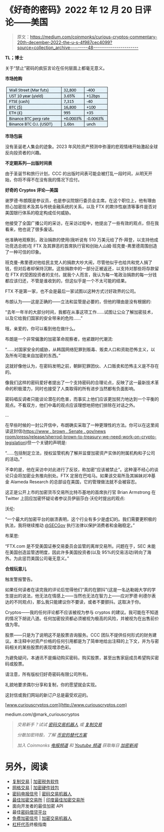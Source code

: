 # 《好奇的密码》2022 年 12 月 20 日评论——美国

> 原文：<https://medium.com/coinmonks/curious-cryptos-commentary-20th-december-2022-the-u-s-4f987cec4099?source=collection_archive---------48----------------------->

**TL；博士**

关于“禁止”密码的疯狂言论在任何层面上都毫无意义。

**市场抢购**

![](img/4485e13797b4e12c2ec633baee450ffb.png)

**市场包装**

没有圣诞老人集会的迹象。2023 年风险资产预测中弥漫的悲观情绪开始激起全球反向投资者的兴趣。

**不定期系列—出版时间表**

由于圣诞节和旅行计划，CCC 的出版时间表可能会被打乱一段时间，从明天开始，你将不得不在没有我的情况下应付。

**好奇的 Cryptos 评论—美国**

谢罗德·布朗既是参议员，也是参议院银行委员会主席。在这个职位上，他有理由担心加密技术及其与传统金融系统的关系，以及 FTX 的欺诈性崩溃等事件是否对美国银行体系的稳定构成任何威胁。

他接受了全国广播公司的采访，在采访过程中，他提出了一些有效的观点，但在我看来，他也说了很多废话。

他准确地观察到，政治捐款的使用(我听说有 510 万美元给了乔·拜登，以支持他成功竞选总统)在 FTX 及其罪恶的首席执行官和创始人山姆·班克曼-弗里德周围创造了一种可信的印象。

班克曼-弗里德对他给民主党人的捐款大吵大闹，尽管他似乎也给共和党人捐了钱，但对后者却保持沉默。这些捐款中的一部分正被返还，以支持对那些将存款留在 FTX 的受困投资者的支付。就我个人而言，我认为每一笔政治捐款的每一分钱都应该归还，不管是谁收到的，但这似乎是一个不太可能的结果。

FTX 不是第一家，也不会是最后一家试图以这种方式讨好政界的公司。

布朗认为——这是正确的——立法和监管是必要的，但他的理由是没有根据的:

“去年一年半的大部分时间，我都在从事这项工作……试图让公众了解加密技术，以及它给我们国家的安全带来的危险……”

哦，亲爱的，你可以看到他在做什么。

布朗是一个非常偏激的加密革命观察者，他紧跟时代潮流:

“……对国家安全的威胁，从韩国网络犯罪到贩毒、贩卖人口和资助恐怖主义，以及所有可能来自加密的东西。”

这就好像他认为，在密码发明之前，朝鲜犯罪团伙、人口贩卖和恐怖主义是不存在的。

像我们这样的密码爱好者提出了一个支持密码的合理论点，反映了这一最新技术革命的积极潜力，同时也接受了人类取得的所有进步当然都有负面影响。

密码唱反调者只能谈论潜在的危害，而事实上他们应该更加努力地达到一个平衡的观点。不看双方，他们中毒的观点应该理想地把他们排除在对话之外。

…

在早些时候的一封公开信中，布朗确实采取了一种更理性的方法。你可以在这里阅读这封信([https://www . brown . Senate . gov/news room/press/release/sherrod-brown-to-treasury-we-need-work-on-crypto-legislation](https://www.brown.senate.gov/newsroom/press/release/sherrod-brown-to-treasury-we-need-to-work-together-on-crypto-legislation))但一个关键的声明是:

“……包括制定立法，授权监管机构了解并监督加密资产实体的附属机构和子公司的活动。”

不幸的是，他在采访中对此进行了反驳，称加密“应该被禁止”。这种漫不经心的谈论只会将加密业务推向别处。FTX 定居在巴哈马。如果该交易所及其姊妹对冲基金 Alameda Research 的总部设在美国，它的管理做法就不会被容忍。

这正是公开上市的加密货币交易所比特币基地的首席执行官 Brian Armstrong 在 Twitter 上回应加密怀疑论者参议员伊丽莎白·沃伦时提出的观点:

沃伦:

“一个最大的加密平台的崩溃表明，这个行业有多少是虚幻的。我们需要更积极的执法，我将继续推动 [@SECGov](https://twitter.com/SECGov) 执行法律以保护消费者和金融稳定。”

布莱恩:

“FTX.com 是不受美国证券交易委员会监管的离岸交易所。问题在于，SEC 未能在美国创造监管透明度，因此许多美国投资者(以及 95%的交易活动)转向了海外。为此惩罚美国公司毫无意义。”

**合规玩意儿**

触发警报警告。

如果任何读者在读完我的评论后觉得他们“真的在颤抖”(这是一名达勒姆大学的学生提出的说法，他无法在情感上——当然也无法在智力上——应对罗德·利德尔表达的不同观点)，那么我只能建议你不要读，或者不要颤抖。这取决于你。

Cryptos——我的任何评论都不应该被视为参与 cryptos 的建议。我可能在不知道的情况下胡说八道。任何加密投资都必须被视为极高的风险，并被视为在出售前价值为零。

股票——只是为了说明这不是股票咨询服务。CCC 团队不提供任何形式的财务建议。本注释中对资产价格的任何引用都是为了简单地给出注释的上下文，并为与密码相关的某些股票的表现增添色彩。

为避免疑问，本通讯不是煽动购买密码，购买股票，甚至出售家庭成员希望购买密码或股票。

请注意，所有版权归好奇密码有限公司所有。

礼貌地要求偶尔分享和复制，你的愿望就会实现。

这封信或我们网站的新订户总是最受欢迎的。

[www.curiouscryptos.com](http://www.curiouscryptos.com)

medium.com/@mark_curiouscryptos

> *交易新手？试试* [*密码交易机器人*](/coinmonks/crypto-trading-bot-c2ffce8acb2a) *或* [*复制交易*](/coinmonks/top-10-crypto-copy-trading-platforms-for-beginners-d0c37c7d698c)
> 
> *分散加密持股，了解* [*币安的替代方案*](https://coincodecap.com/binance-alternatives)
> 
> *加入 Coinmonks* [*电报频道*](https://t.me/coincodecap) *和* [*Youtube 频道*](https://www.youtube.com/c/coinmonks/videos) *获取每日* [*加密新闻*](http://coincodecap.com/)

# 另外，阅读

*   [复制交易](/coinmonks/top-10-crypto-copy-trading-platforms-for-beginners-d0c37c7d698c) | [加密税务软件](/coinmonks/crypto-tax-software-ed4b4810e338)
*   [网格交易](https://coincodecap.com/grid-trading) | [加密硬件钱包](/coinmonks/the-best-cryptocurrency-hardware-wallets-of-2020-e28b1c124069)
*   [密码电报信号](/coinmonks/top-3-telegram-channels-for-crypto-traders-in-2021-8385f4411ff4) | [密码交易机器人](/coinmonks/crypto-trading-bot-c2ffce8acb2a)
*   [最佳加密交易所](/coinmonks/crypto-exchange-dd2f9d6f3769) | [印度最佳加密交易所](/coinmonks/bitcoin-exchange-in-india-7f1fe79715c9)
*   面向开发者的最佳加密 API
*   最佳[密码借贷平台](/coinmonks/top-5-crypto-lending-platforms-in-2020-that-you-need-to-know-a1b675cec3fa)
*   [免费加密信号](/coinmonks/free-crypto-signals-48b25e61a8da) | [加密交易机器人](/coinmonks/crypto-trading-bot-c2ffce8acb2a)
*   [杠杆代币](/coinmonks/leveraged-token-3f5257808b22)终极指南